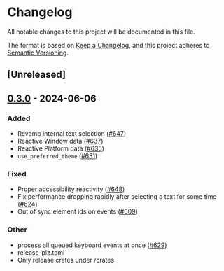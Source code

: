 # Changelog
All notable changes to this project will be documented in this file.

The format is based on [Keep a Changelog](https://keepachangelog.com/en/1.0.0/),
and this project adheres to [Semantic Versioning](https://semver.org/spec/v2.0.0.html).

## [Unreleased]

## [0.3.0](https://github.com/dload0/freya/compare/freya-core-v0.2.1...freya-core-v0.3.0) - 2024-06-06

### Added
- Revamp internal text selection ([#647](https://github.com/dload0/freya/pull/647))
- Reactive Window data ([#637](https://github.com/dload0/freya/pull/637))
- Reactive Platform data ([#635](https://github.com/dload0/freya/pull/635))
- `use_preferred_theme` ([#631](https://github.com/dload0/freya/pull/631))

### Fixed
- Proper accessibility reactivity ([#648](https://github.com/dload0/freya/pull/648))
- Fix performance dropping rapidly after selecting a text for some time ([#624](https://github.com/dload0/freya/pull/624))
- Out of sync element ids on events ([#609](https://github.com/dload0/freya/pull/609))

### Other
- process all queued keyboard events at once ([#629](https://github.com/dload0/freya/pull/629))
- release-plz.toml
- Only release crates under /crates
